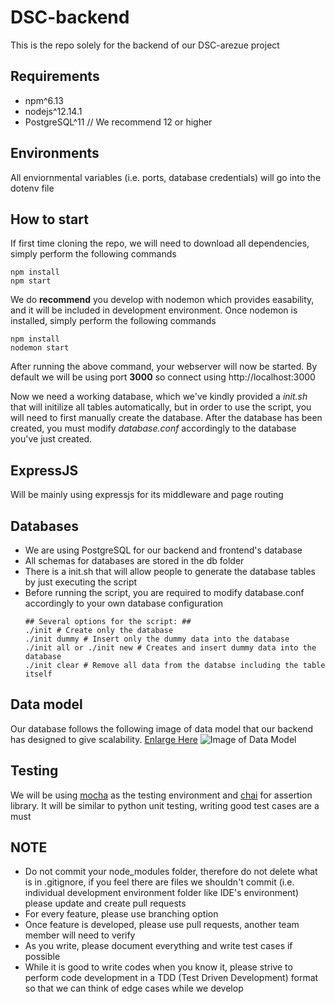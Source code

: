 # DSC-backend
This is the repo solely for the backend of our DSC-arezue project

## Requirements
- npm^6.13
- nodejs^12.14.1
- PostgreSQL^11 // We recommend 12 or higher

## Environments
All enviornmental variables (i.e. ports, database credentials) will go into the dotenv file

## How to start
If first time cloning the repo, we will need to download all dependencies, simply perform the following commands
```
npm install
npm start
```
We do **recommend** you develop with nodemon which provides easability, and it will be included in development environment.
Once nodemon is installed, simply perform the following commands
```
npm install
nodemon start
```
After running the above command, your webserver will now be started. By default we will be using port **3000** so connect using http://localhost:3000

Now we need a working database, which we've kindly provided a *init.sh* that will initilize all tables automatically, but in order to use the script, you will need to first manually create the database. After the database has been created, you must modify *database.conf* accordingly to the database you've just created.

## ExpressJS
Will be mainly using expressjs for its middleware and page routing

## Databases
- We are using PostgreSQL for our backend and frontend's database
- All schemas for databases are stored in the db folder
- There is a init.sh that will allow people to generate the database tables by just executing the script
- Before running the script, you are required to modify database.conf accordingly to your own database configuration
    ```
    ## Several options for the script: ##
    ./init # Create only the database
    ./init dummy # Insert only the dummy data into the database
    ./init all or ./init new # Creates and insert dummy data into the database
    ./init clear # Remove all data from the databse including the table itself
    ```
## Data model
Our database follows the following image of data model that our backend has designed to give scalability.
[Enlarge Here](https://app.sqldbm.com/PostgreSQL/Share/kV3GUyt-8Z5r7qtVxQ4xGkGFrngIE8md_DYjF4jNYw0)
![Image of Data Model](https://i.imgur.com/NbNqjvO.png)

## Testing
We will be using [mocha](https://mochajs.org/) as the testing environment and [chai](https://www.chaijs.com/) for assertion library. It will be similar to python unit testing, writing good test cases are a must

## NOTE
- Do not commit your node_modules folder, therefore do not delete what is in .gitignore, if you feel there are files we shouldn't commit (i.e. individual development environment folder like IDE's environment) please update and create pull requests
- For every feature, please use branching option
- Once feature is developed, please use pull requests, another team member will need to verify
- As you write, please document everything and write test cases if possible
- While it is good to write codes when you know it, please strive to perform code development in a TDD (Test Driven Development) format so that we can think of edge cases while we develop
